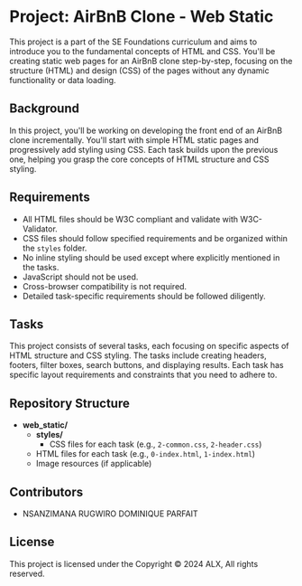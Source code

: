 # Project: AirBnB Clone - Web Static

This project is a part of the SE Foundations curriculum and aims to introduce you to the fundamental concepts of HTML and CSS. You'll be creating static web pages for an AirBnB clone step-by-step, focusing on the structure (HTML) and design (CSS) of the pages without any dynamic functionality or data loading.



## Background

In this project, you'll be working on developing the front end of an AirBnB clone incrementally. You'll start with simple HTML static pages and progressively add styling using CSS. Each task builds upon the previous one, helping you grasp the core concepts of HTML structure and CSS styling.

## Requirements

- All HTML files should be W3C compliant and validate with W3C-Validator.
- CSS files should follow specified requirements and be organized within the `styles` folder.
- No inline styling should be used except where explicitly mentioned in the tasks.
- JavaScript should not be used.
- Cross-browser compatibility is not required.
- Detailed task-specific requirements should be followed diligently.

## Tasks

This project consists of several tasks, each focusing on specific aspects of HTML structure and CSS styling. The tasks include creating headers, footers, filter boxes, search buttons, and displaying results. Each task has specific layout requirements and constraints that you need to adhere to.

## Repository Structure

- **web_static/**
  - **styles/**
    - CSS files for each task (e.g., `2-common.css`, `2-header.css`)
  - HTML files for each task (e.g., `0-index.html`, `1-index.html`)
  - Image resources (if applicable)

## Contributors

- NSANZIMANA RUGWIRO DOMINIQUE PARFAIT

## License

This project is licensed under the Copyright © 2024 ALX, All rights reserved.